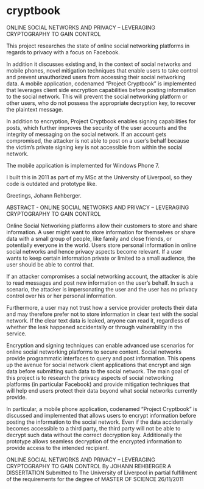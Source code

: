 # cryptbook
ONLINE SOCIAL NETWORKS AND PRIVACY – LEVERAGING CRYPTOGRAPHY TO GAIN CONTROL 

This project researches the state of online social networking platforms in regards to privacy with a focus on Facebook. 

In addition it discusses existing and, in the context of social networks and mobile phones, novel mitigation techniques that enable users to take control and prevent unauthorized users from accessing their social networking data. A mobile application, codenamed “Project Cryptbook” is implemented that leverages client side encryption capabilities before posting information to the social network. This will prevent the social networking platform or other users, who do not possess the appropriate decryption key, to recover the plaintext message. 

In addition to encryption, Project Cryptbook enables signing capabilities for posts, which further improves the security of the user accounts and the integrity of messaging on the social network. If an account gets compromised, the attacker is not able to post on a user’s behalf because the victim’s private signing key is not accessible from within the social network.

The mobile application is implemented for Windows Phone 7. 

I built this in 2011 as part of my MSc at the University of Liverpool, so they code is outdated and prototype like.

Greetings,
Johann Rehberger.




ABSTRACT - ONLINE SOCIAL NETWORKS AND PRIVACY – LEVERAGING CRYPTOGRAPHY TO GAIN CONTROL 

Online Social Networking platforms allow their customers to store and share information. A user might want to store information for themselves or share data with a small group of people, like family and close friends, or potentially everyone in the world. Users store personal information in online social networks and hence privacy aspects become relevant. If a user wants to keep certain information private or limited to a small audience, the user should be able to control that.

If an attacker compromises a social networking account, the attacker is able to read messages and post new information on the user’s behalf. In such a scenario, the attacker is impersonating the user and the user has no privacy control over his or her personal information.

Furthermore, a user may not trust how a service provider protects their data and may therefore prefer not to store information in clear text with the social network. If the clear text data is leaked, anyone can read it, regardless of whether the leak happened accidentally or through vulnerability in the service.

Encryption and signing techniques can enable advanced use scenarios for online social networking platforms to secure content. Social networks provide programmatic interfaces to query and post information. This opens up the avenue for social network client applications that encrypt and sign data before submitting such data to the social network. The main goal of this project is to research the privacy aspects of social networking platforms (in particular Facebook) and provide mitigation techniques that will help end users protect their data beyond what social networks currently provide.

In particular, a mobile phone application, codenamed “Project Cryptbook” is discussed and implemented that allows users to encrypt information before posting the information to the social network. Even if the data accidentally becomes accessible to a third party, the third party will not be able to decrypt such data without the correct decryption key. Additionally the prototype allows seamless decryption of the encrypted information to provide access to the intended recipient.

ONLINE SOCIAL NETWORKS AND PRIVACY – LEVERAGING CRYPTOGRAPHY TO GAIN CONTROL By JOHANN REHBERGER A DISSERTATION Submitted to The University of Liverpool in partial fulfillment of the requirements for the degree of MASTER OF SCIENCE 26/11/2011
